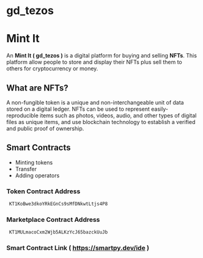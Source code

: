 # gd_tezos


# Mint It 

An **Mint It ( gd_tezos )** is a digital platform for buying and selling **NFTs**. This platform allow people to store and display their NFTs plus sell them to others for cryptocurrency or money.

## What are NFTs?
A non-fungible token is a unique and non-interchangeable unit of data stored on a digital ledger. NFTs can be used to represent easily-reproducible items such as photos, videos, audio, and other types of digital files as unique items, and use blockchain technology to establish a verified and public proof of ownership.

## Smart Contracts

- Minting tokens
- Transfer
- Adding operators

### Token Contract Address
```bash
 KT1KoBwe3dkoYRkEGnCs9sMfDNkwtLtjs4P8
```
### Marketplace Contract Address
```bash
 KT1MULmacoCxm2Wjb5ALKzYcJ65bazckUuJb
```

### Smart Contract Link ( https://smartpy.dev/ide )



